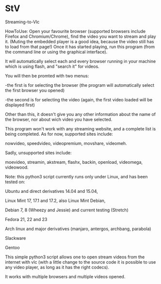 # StV
Streaming-to-Vlc

HowToUse:
Open your favourite browser (supported browsers include Firefox and Chromium/Chrome), find the video you want to stream and play it. (Muting the embedded player is a good idea, because the video still has to load from that page!)
Once it has started playing, run this program (from the command line or using the graphical interface).

It will automatically select each and every browser running in your machine which is using flash, and "search it" for videos.

You will then be promted with two menus:


-the first is for selecting the browser (the program will automatically select the first browser you opened)

-the second is for selecting the video (again, the first video loaded will be displayed first)

Other than this, it doesn't give you any other information about the name of the browser, nor about wich video you have selected.

This program won't work with any streaming website, and a complete list is being completed. As for now, supported sites include: 

nowvideo, speedvideo, videopremium, movshare, videomeh.

Sadly, unsupported sites include:

moevideo, streamin, akstream, flashx, backin, openload, videomega, videowood.

Note: this python3 script currently runs only under Linux, and has been tested on:


Ubuntu and direct derivatives 14.04 and 15.04,

Linux Mint 17, 17.1 and 17.2, also Linux Mint Debian,

Debian 7, 8 (Wheezy and Jessie) and current testing (Stretch)

Fedora 21, 22 and 23

Arch linux and major derivatives (manjaro, antergos, archbang, parabola)

Slackware

Gentoo

This simple python3 script allows one to open stream videos from the internet with vlc (with a little change to the source code it is possible to use any video player, as long as it has the right codecs).

It works with multiple browsers and multiple videos opened.
